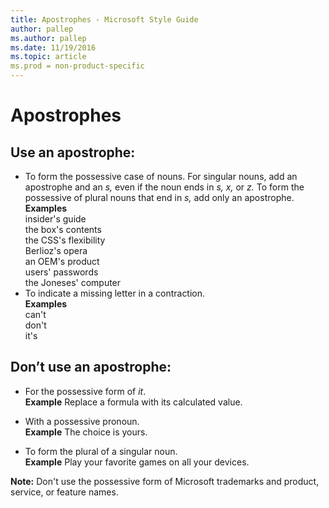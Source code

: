 ```yaml
---
title: Apostrophes - Microsoft Style Guide
author: pallep
ms.author: pallep
ms.date: 11/19/2016
ms.topic: article
ms.prod = non-product-specific
---
```


# Apostrophes

## Use an apostrophe:

  - To form the possessive case of nouns. For singular nouns, add an apostrophe and an *s,* even if the noun ends in *s, x,* or *z.* To form the possessive of plural nouns that end in *s,* add only an apostrophe.  
    **Examples**  
    insider's guide   
    the box's contents  
    the CSS's flexibility   
    Berlioz's opera  
    an OEM's product   
    users' passwords   
    the Joneses' computer
  - To indicate a missing letter in a contraction.  
    **Examples**  
    can't   
    don't  
    it's

## Don’t use an apostrophe:

  - For the possessive form of *it*.  
    **Example** Replace a formula with its calculated value.
    
  - With a possessive pronoun.  
    **Example** The choice is yours.
    
  - To form the plural of a singular noun.  
    **Example** Play your favorite games on all your devices.

**Note:**  Don't use the possessive form of Microsoft trademarks and product, service, or feature names.
